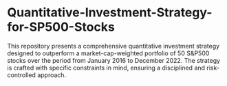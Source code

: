 # Quantitative-Investment-Strategy-for-SP500-Stocks
This repository presents a comprehensive quantitative investment strategy designed to outperform a market-cap-weighted portfolio of 50 S&amp;P500 stocks over the period from January 2016 to December 2022. The strategy is crafted with specific constraints in mind, ensuring a disciplined and risk-controlled approach.
